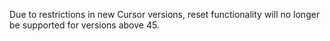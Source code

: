 Due to restrictions in new Cursor versions, reset functionality will no longer be supported for versions above 45.

